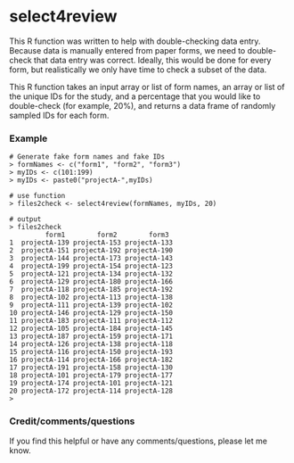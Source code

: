 # select4review

This R function was written to help with double-checking data entry. Because data is manually entered from paper forms, we need to double-check that data entry was correct. Ideally, this would be done for every form, but realistically we only have time to check a subset of the data.

This R function takes an input array or list of form names, an array or list of the unique IDs for the study, and a percentage that you would like to double-check (for example, 20%), and returns a data frame of randomly sampled IDs for each form.

### Example
```
# Generate fake form names and fake IDs
> formNames <- c("form1", "form2", "form3")
> myIDs <- c(101:199)
> myIDs <- paste0("projectA-",myIDs)

# use function
> files2check <- select4review(formNames, myIDs, 20)

# output
> files2check
         form1        form2        form3
1  projectA-139 projectA-153 projectA-133
2  projectA-151 projectA-192 projectA-190
3  projectA-144 projectA-173 projectA-143
4  projectA-199 projectA-154 projectA-123
5  projectA-121 projectA-134 projectA-132
6  projectA-129 projectA-180 projectA-166
7  projectA-118 projectA-185 projectA-192
8  projectA-102 projectA-113 projectA-138
9  projectA-111 projectA-139 projectA-102
10 projectA-146 projectA-129 projectA-150
11 projectA-183 projectA-111 projectA-112
12 projectA-105 projectA-184 projectA-145
13 projectA-187 projectA-159 projectA-171
14 projectA-126 projectA-138 projectA-118
15 projectA-116 projectA-150 projectA-193
16 projectA-114 projectA-166 projectA-182
17 projectA-191 projectA-158 projectA-130
18 projectA-101 projectA-179 projectA-177
19 projectA-174 projectA-101 projectA-121
20 projectA-172 projectA-114 projectA-128
> 
```

### Credit/comments/questions
If you find this helpful or have any comments/questions, please let me know.
